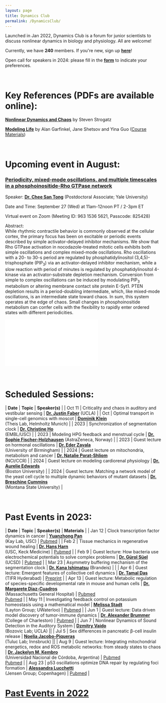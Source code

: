 ```yaml
---
layout: page
title: Dynamics Club
permalink: /DynamicsClub/
---
```


Launched in Jan 2022, Dynamics Club is a forum for junior scientists to discuss nonlinear dynamics in biology and physiology. All are welcome! 

Currently, we have **240** members. If you're new, sign up [**here**](http://eepurl.com/hSqQLD)! 

Open call for speakers in 2024: please fill in the [**form**](https://forms.gle/HuNdCuoJUGktCzQ9A) to indicate your preferences. 

&nbsp;
&nbsp;

# Key References (PDFs are available online): 

[**Nonlinear Dynamics and Chaos**](https://www.stevenstrogatz.com/books/nonlinear-dynamics-and-chaos-with-applications-to-physics-biology-chemistry-and-engineering) by Steven Strogatz 

[**Modeling Life**](https://link.springer.com/book/10.1007/978-3-319-59731-7) by Alan Garfinkel, Jane Shetsov and Yina Guo ([Course Materials](https://modelinginbiology.github.io))

&nbsp;
&nbsp;

# Upcoming event in August: 

### [**Periodicity, mixed-mode oscillations, and multiple timescales in a phosphoinositide-Rho GTPase network**](https://pubmed.ncbi.nlm.nih.gov/37494180/)

Speaker: [**Dr. Chee San Tong**](https://medicine.yale.edu/lab/wu/members/) (Postdoctoral Associate; Yale University)

Date and Time: September 27 (Wed) at 11am-12noon PT / 2-3pm ET

Virtual event on Zoom (Meeting ID: 963 1536 5621, Passcode: 825428)

Abstract:\
While rhythmic contractile behavior is commonly observed at the cellular cortex, the primary focus has been on excitable or periodic events described by simple activator-delayed inhibitor mechanisms. We show that Rho GTPase activation in nocodazole-treated mitotic cells exhibits both simple oscillations and complex mixed-mode oscillations. Rho oscillations with a 20- to 30-s period are regulated by phosphatidylinositol (3,4,5)-trisphosphate (PIP<sub>3</sub>) via an activator-delayed inhibitor mechanism, while a slow reaction with period of minutes is regulated by phosphatidylinositol 4-kinase via an activator-substrate depletion mechanism. Conversion from simple to complex oscillations can be induced by modulating PIP<sub>3</sub> metabolism or altering membrane contact site protein E-Syt1. PTEN depletion results in a period-doubling intermediate, which, like mixed-mode oscillations, is an intermediate state toward chaos. In sum, this system operates at the edge of chaos. Small changes in phosphoinositide metabolism can confer cells with the flexibility to rapidly enter ordered states with different periodicities.

![DynamicsClub](/images/DynamicsClub_Aug2023.pdf)

&nbsp;
&nbsp;

# Scheduled Sessions:

| **Date** | **Topic** | **Speaker(s)** |
| Oct 11 | Criticality and chaos in auditory and vestibular sensing | [**Dr. Justin Faber**](https://bozoviclab.physics.ucla.edu/members.html) (UCLA) |
| Oct | Optimal transport in single-cell genomics with moscot | [**Dominik Klein**](https://www.linkedin.com/in/dominik-klein-8ba2b6179/?originalSubdomain=de) <br /> (Theis Lab, Helmholtz Munich) |
| 2023 | Synchronization of segmentation clock | [**Dr. Christine Ho**](https://morsutlab.usc.edu/people/) <br /> (EMBL/USC) |
| 2023 | Modeling HPG feedback and menstrual cycle | [**Dr. Sophie Fischer-Holzhausen**](https://www.linkedin.com/in/sophie-fischer-holzhausen-99b366244) (AstraZeneca, Norway) |
| 2023 | Guest lecture on hormonal oscillations | [**Dr. Eder Zavala**](https://www.birmingham.ac.uk/staff/profiles/metabolism-systems/zavala-eder.aspx) <br /> (University of Birmingham) |
| 2024 | Guest lecture on mitochondria, metabolism and cancer | [**Dr. Natalie Porat-Shliom**](https://irp.nih.gov/pi/natalie-porat-shliom) <br /> (NCI/CCR) |
| 2024 | Guest lecture on modeling cardiorenal physiology | [**Dr. Aurelie Edwards**](https://www.bu.edu/eng/profile/aurelie-edwards-phd/) <br /> (Boston University) |
| 2024 | Guest lecture: Matching a network model of the yeast cell cycle to multiple dynamic behaviors of mutant datasets | [**Dr. Breschine Cummins**](https://math.montana.edu/directory/faculty/1582810/breschine-cummins) <br /> (Montana State University) |

&nbsp;
&nbsp; 

# Past Events in 2023:

| **Date** | **Topic** | **Speaker(s)** | **Materials** |
| Jan 12 | Clock transcription factor dynamics in cancer | [**Yuanzhong Pan**](https://kaylab.usc.edu/about-ussteve-a-kay-ph-d-d-sc/staff/)  <br /> (Kay Lab, USC)  | [Pubmed](https://pubmed.ncbi.nlm.nih.gov/36595671/) |
| Feb 2 | Tissue mechanics in regenerative wound healing | [**Dr. Hans Harn**](https://sites.usc.edu/cmchuong/about/)  <br /> (USC, Keck Medicine)  | [Pubmed](https://pubmed.ncbi.nlm.nih.gov/33972536/) |
| Feb 9 | Guest lecture: How bacteria use electrochemical potentials to solve complex problems | [**Dr. Gürol Süel**](https://suellab.github.io) (UCSD)  | [Pubmed](https://pubmed.ncbi.nlm.nih.gov/36201591/) |
| Mar 23 | Asymmetry buffering mechanism of the segmentation clock | [**Dr. Kana Ishimatsu**](https://www.brandeis.edu/mathematics/people/index.html) (Brandeis) | |
| Apr 6 | Guest lecture: Emergent features of collective cell dynamics | [**Dr. Tamal Das**](https://www.tifrh.res.in/~tamal/) <br /> (TIFR Hyderabad)  | [Preprint](https://doi.org/10.1101/2022.08.03.502740) |
| Apr 13 | Guest lecture: Metabolic regulation of species-specific developmental rate in mouse and human cells | [**Dr. Margarete Diaz-Cuadros**](https://molbio.massgeneral.org/labs/diaz-cuadros-lab/) <br /> (Massachusetts General Hospital) | [Pubmed](https://pubmed.ncbi.nlm.nih.gov/31915384/) <br /> [Pubmed](https://pubmed.ncbi.nlm.nih.gov/36599986/) |
| May 11 | Investigating feedback control on potassium homeostasis using a mathematical model | [**Melissa Stadt**](https://uwaterloo.ca/scholar/mstadt/home) <br /> (Layton Group; UWaterloo) | [Pubmed](https://pubmed.ncbi.nlm.nih.gov/36538563/) |
| Jun 1 | Guest lecture: Data driven model discovery of tumor-immune dynamics | [**Dr. Alexander Brummer**](https://physics.cofc.edu/faculty-and-staff-listing/brummer,-alex.php) <br /> (College of Charleston) | [Pubmed](https://pubmed.ncbi.nlm.nih.gov/37256133/) |
| Jun 7 | Nonlinear Dynamics of Sound Detection in the Auditory System | [**Dzmitry Vaido**](https://bozoviclab.physics.ucla.edu/members.html) <br /> (Bozovic Lab; UCLA) ||
| Jul 5 | Sex differences in pancreatic β-cell insulin release | [**Noelia Jacobo-Piqueras**](https://cavx.at/noelia-jacobo-piqueras/) <br /> (Tuluc Lab; Innsbruck) ||
| Aug 9 | Guest lecture: Integrating mitochondrial energetics, redox and ROS metabolic networks: from steady states to chaos | [**Dr. Jackelyn M. Kembro**](https://loop.frontiersin.org/people/170588/overview) <br /> (Universidad Nacional de Córdoba, Argentina) | [Pubmed](https://pubmed.ncbi.nlm.nih.gov/23442855/) <br /> [Pubmed](https://pubmed.ncbi.nlm.nih.gov/30337561/) |
| Aug 23 | p53 oscillations optimize DNA repair by regulating foci formation | [**Alessandra Lucchetti**](https://nbi.ku.dk/english/staff/?pure=en/persons/624447) <br /> (Jensen Group; Copenhagen) | [Pubmed](https://pubmed.ncbi.nlm.nih.gov/36368307/) |

# [Past Events in 2022](https://lingyunxiong.github.io/2022/12/16/dynamicsclub.html)

&nbsp;
&nbsp;



